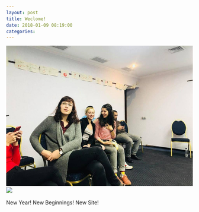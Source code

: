 ```yaml
---
layout: post
title: Weclome!
date: 2018-01-09 08:19:00
categories:
---
```



![](/uploads/versions/26230509-1529041550485053-7372078925288436861-n---x----960-720x---.jpg)![](/https:/www.icpi.ge/uploads/versions/19679105-1362118153844061-4269301735498166812-o-1---x----1500-1000x---.jpg)

New Year! New Beginnings! New Site!